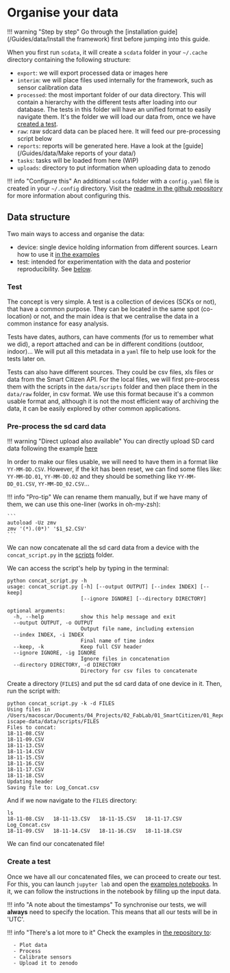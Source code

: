 Organise your data
=========================

!!! warning "Step by step"
    Go through the [installation guide](/Guides/data/Install the framework) first before jumping into this guide.

When you first run `scdata`, it will create a `scdata` folder in your `~/.cache` directory containing the following structure:

- `export`: we will export processed data or images here
- `interim`: we will place files used internally for the framework, such as sensor calibration data
- `processed`: the most important folder of our data directory. This will contain a hierarchy with the different tests after loading into our database. The tests in this folder will have an unified format to easily navigate them. It's the folder we will load our data from, once we have [created a test](/#create-a-test).
- `raw`: raw sdcard data can be placed here. It will feed our pre-processing script below
- `reports`: reports will be generated here. Have a look at the [guide](/Guides/data/Make reports of your data/)
- `tasks`: tasks will be loaded from here (WIP)
- `uploads`: directory to put information when uploading data to zenodo

!!! info "Configure this"
  An additional `scdata` folder with a `config.yaml` file is created in your `~/.config` directory. 
  Visit the [readme in the github repository](https://github.com/fablabbcn/smartcitizen-data#tokens-and-config) for more information about configuring this.

## Data structure

Two main ways to access and organise the data:

- device: single device holding information from different sources. Learn how to use it [in the examples](https://github.com/fablabbcn/smartcitizen-data/tree/master/examples)
- test: intended for experimentation with the data and posterior reproducibility. See [below](#test).

### Test

The concept is very simple. A test is a collection of devices (SCKs or not), that have a common purpose. They can be located in the same spot (co-location) or not, and the main idea is that we centralise the data in a common instance for easy analysis.

Tests have dates, authors, can have comments (for us to remember what we did), a report attached and can be in different conditions (outdoor, indoor)... We will put all this metadata in a `yaml` file to help use look for the tests later on. 

Tests can also have different sources. They could be csv files, xls files or data from the Smart Citizen API. For the local files, we will first pre-process them with the scripts in the `data/scripts` folder and then place them in the `data/raw` folder, in csv format. We use this format because it's a common usable format and, although it is not the most efficient way of archiving the data, it can be easily explored by other common applications.

### Pre-process the sd card data

!!! warning "Direct upload also available"
    You can directly upload SD card data following the example [here](https://github.com/fablabbcn/smartcitizen-data/blob/master/examples/notebooks/09_load_and_post.ipynb)

In order to make our files usable, we will need to have them in a format like `YY-MM-DD.CSV`. However, if the kit has been reset, we can find some files like: `YY-MM-DD.01`, `YY-MM-DD.02` and they should be something like `YY-MM-DD_01.CSV`, `YY-MM-DD_02.CSV`...

!!! info "Pro-tip"
    We can rename them manually, but if we have many of them, we can use this one-liner (works in oh-my-zsh):
    
    ```
    autoload -Uz zmv
    zmv '(*).(0*)' '$1_$2.CSV'
    ```

We can now concatenate all the sd card data from a device with the `concat_script.py` in the [scripts](https://github.com/fablabbcn/smartcitizen-data/tree/master/scdata/utils/other) folder.

We can access the script's help by typing in the terminal:

```
python concat_script.py -h
usage: concat_script.py [-h] [--output OUTPUT] [--index INDEX] [--keep]
                        [--ignore IGNORE] [--directory DIRECTORY]

optional arguments:
  -h, --help            show this help message and exit
  --output OUTPUT, -o OUTPUT
                        Output file name, including extension
  --index INDEX, -i INDEX
                        Final name of time index
  --keep, -k            Keep full CSV header
  --ignore IGNORE, -ig IGNORE
                        Ignore files in concatenation
  --directory DIRECTORY, -d DIRECTORY
                        Directory for csv files to concatenate
```

Create a directory (`FILES`) and put the sd card data of one device in it. Then, run the script with:

```
python concat_script.py -k -d FILES
Using files in /Users/macoscar/Documents/04_Projects/02_FabLab/01_SmartCitizen/01_Repositories/DataAnalysis/smartcitizen-iscape-data/data/scripts/FILES
Files to concat:
18-11-08.CSV
18-11-09.CSV
18-11-13.CSV
18-11-14.CSV
18-11-15.CSV
18-11-16.CSV
18-11-17.CSV
18-11-18.CSV
Updating header
Saving file to: Log_Concat.csv
```

And if we now navigate to the `FILES` directory:

```
ls
18-11-08.CSV   18-11-13.CSV   18-11-15.CSV   18-11-17.CSV   Log_Concat.csv
18-11-09.CSV   18-11-14.CSV   18-11-16.CSV   18-11-18.CSV
```

We can find our concatenated file!

### Create a test

Once we have all our concatenated files, we can proceed to create our test. For this, you can launch `jupyter lab` and open the [examples notebooks](https://github.com/fablabbcn/smartcitizen-data/blob/master/examples/notebooks/01_getting_started.ipynb). In it, we can follow the instructions in the notebook by filling up the input data. 

!!! info "A note about the timestamps"
    To synchronise our tests, we will **always** need to specify the location. This means that all our tests will be in 'UTC'.

!!! info "There's a lot more to it"
    Check the examples in [the repository to](https://github.com/fablabbcn/smartcitizen-data/blob/master/examples/README.md#index-of-examples):
    
      - Plot data
      - Process
      - Calibrate sensors
      - Upload it to zenodo
